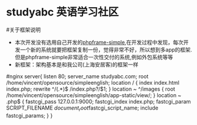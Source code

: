 studyabc 英语学习社区
============================
#关于框架说明
* 本次开发没有选用自己开发的[phpframe-simple](https://github.com/apanly/phpframe-simple),在开发过程中发现，每次开发一个新的系统就要把框架复制一份，觉得非常不好，所以想到多app的框架.但是phpframe-simple非常适合一次性交付的系统,例如外包系统等等
* 新框架：架构基本是和我公司(上海安居客)的框架一样

#nginx
server{
    listen 80;
    server_name studyabc.com;
    root /home/vincent/opensource/simpleenglish;
    location / {
       index  index.html index.php;
       rewrite ^/(.*)$ /index.php?/$1;
    }
    location ~ ^/images {
         root /home/vincent/opensource/simpleenglish/app-static/view/;
    }
    location ~ \.php$ {
        fastcgi_pass  127.0.0.1:9000;
        fastcgi_index  index.php;
        fastcgi_param  SCRIPT_FILENAME  $document_root$fastcgi_script_name;
        include  fastcgi_params;
    }
}


